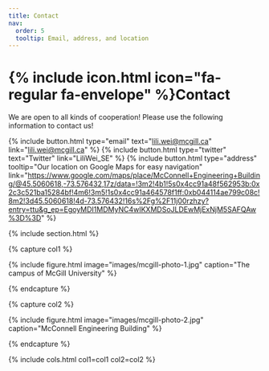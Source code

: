 ```yaml
---
title: Contact
nav:
  order: 5
  tooltip: Email, address, and location
---
```


# {% include icon.html icon="fa-regular fa-envelope" %}Contact

We are open to all kinds of cooperation! Please use the following information to contact us!

{%
  include button.html
  type="email"
  text="lili.wei@mcgill.ca"
  link="lili.wei@mcgill.ca"
%}
{%
  include button.html
  type="twitter"
  text="Twitter"
  link="LiliWei_SE"
%}
{%
  include button.html
  type="address"
  tooltip="Our location on Google Maps for easy navigation"
  link="https://www.google.com/maps/place/McConnell+Engineering+Building/@45.5060618,-73.576432,17z/data=!3m2!4b1!5s0x4cc91a48f562953b:0x2c3c521ba15284bf!4m6!3m5!1s0x4cc91a464578f1ff:0xb044114ae799c08c!8m2!3d45.5060618!4d-73.576432!16s%2Fg%2F11j00rzhzy?entry=ttu&g_ep=EgoyMDI1MDMyNC4wIKXMDSoJLDEwMjExNjM5SAFQAw%3D%3D"
%}

{% include section.html %}

{% capture col1 %}

{%
  include figure.html
  image="images/mcgill-photo-1.jpg"
  caption="The campus of McGill University"
%}

{% endcapture %}

{% capture col2 %}

{%
  include figure.html
  image="images/mcgill-photo-2.jpg"
  caption="McConnell Engineering Building"
%}

{% endcapture %}

{% include cols.html col1=col1 col2=col2 %}